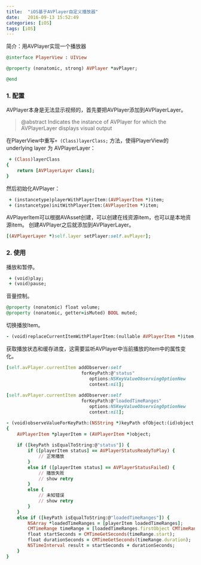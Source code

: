 ```yaml
---
title:  "iOS基于AVPlayer自定义播放器"
date:   2016-09-13 15:52:49
categories: [iOS]
tags: [iOS]
---
```

简介：用AVPlayer实现一个播放器

``` ruby
@interface PlayerView : UIView

@property (nonatomic, strong) AVPlayer *avPlayer;

@end
```
### 1. 配置
AVPlayer本身是无法显示视频的，首先要把AVPlayer添加到AVPlayerLayer。

> @abstract Indicates the instance of AVPlayer for which the AVPlayerLayer displays visual output

在PlayerView中重写`+ (Class)layerClass;` 方法，使得PlayerView的 underlying layer 为 AVPlayerLayer：
``` ruby
 + (Class)layerClass
{
    return [AVPlayerLayer class];
}
```
然后初始化AVPlayer：
``` ruby
 + (instancetype)playerWithPlayerItem:(AVPlayerItem *)item;
 + (instancetype)initWithPlayerItem:(AVPlayerItem *)item;
```
AVPlayerItem可以根据AVAsset创建，可以创建在线资源item，也可以是本地资源item。
创建AVPlayer之后就添加到AVPlayerLayer。
``` ruby
[(AVPlayerLayer *)self.layer setPlayer:self.avPlayer];
```
### 2. 使用
播放和暂停。
``` ruby
 + (void)play;
 + (void)pause;
```
音量控制。
``` ruby
@property (nonatomic) float volume;
@property (nonatomic, getter=isMuted) BOOL muted;
```
切换播放Item。
``` ruby
- (void)replaceCurrentItemWithPlayerItem:(nullable AVPlayerItem *)item;
```
获取播放状态和缓存进度，这需要监听AVPlayer中当前播放的item中的属性变化。
``` ruby
[self.avPlayer.currentItem addObserver:self
                            forKeyPath:@"status"
                               options:NSKeyValueObservingOptionNew
                               context:nil];
    
[self.avPlayer.currentItem addObserver:self
                            forKeyPath:@"loadedTimeRanges"
                               options:NSKeyValueObservingOptionNew
                               context:nil];
```
``` ruby
- (void)observeValueForKeyPath:(NSString *)keyPath ofObject:(id)object change:(NSDictionary *)change context:(void *)context
{
    AVPlayerItem *playerItem = (AVPlayerItem *)object;
    
    if ([keyPath isEqualToString:@"status"]) {
        if ([playerItem status] == AVPlayerStatusReadyToPlay) {
            // 正常播放
        }
        else if ([playerItem status] == AVPlayerStatusFailed) {
            // 播放失败
            // show retry
        }
        else {
            // 未知错误
            // show retry
        }
    }
    else if ([keyPath isEqualToString:@"loadedTimeRanges"]) {
        NSArray *loadedTimeRanges = [playerItem loadedTimeRanges];
        CMTimeRange timeRange = [loadedTimeRanges.firstObject CMTimeRangeValue];    // 获取缓冲区域
        float startSeconds = CMTimeGetSeconds(timeRange.start);
        float durationSeconds = CMTimeGetSeconds(timeRange.duration);
        NSTimeInterval result = startSeconds + durationSeconds;                     // 计算缓冲总进度
    }
}
```
